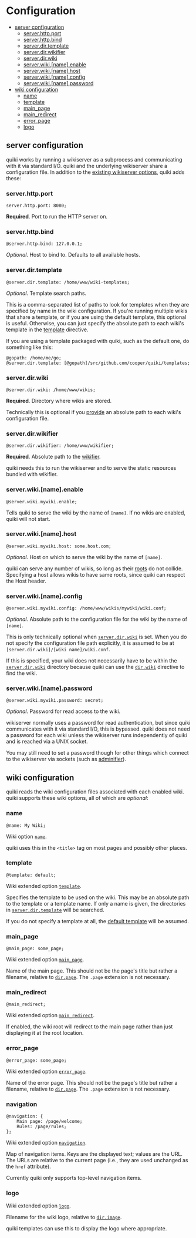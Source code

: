 # Configuration

* [server configuration](#server-configuration)
  * [server\.http\.port](#serverhttpport)
  * [server\.http\.bind](#serverhttpbind)
  * [server\.dir\.template](#serverdirtemplate)
  * [server\.dir\.wikifier](#serverdirwikifier)
  * [server\.dir\.wiki](#serverdirwiki)
  * [server\.wiki\.[name]\.enable](#serverwikinameenable)
  * [server\.wiki\.[name]\.host](#serverwikinamehost)
  * [server\.wiki\.[name]\.config](#serverwikinameconfig)
  * [server\.wiki\.[name]\.password](#serverwikinamepassword)
* [wiki configuration](#wiki-configuration)
  * [name](#name)
  * [template](#template)
  * [main\_page](#main_page)
  * [main\_redirect](#main_redirect)
  * [error\_page](#error_page)
  * [logo](#logo)

## server configuration

quiki works by running a wikiserver as a subprocess and communicating with it
via standard I/O. quiki and the underlying wikiserver share a configuration
file. In addition to the
[existing wikiserver options](https://github.com/cooper/wikifier/blob/master/doc/configuration.md#wikifierserver-options),
quiki adds these:

### server.http.port

```
server.http.port: 8080;
```

__Required__. Port to run the HTTP server on.

### server.http.bind

```
@server.http.bind: 127.0.0.1;
```

_Optional_. Host to bind to. Defaults to all available hosts.

### server.dir.template

```
@server.dir.template: /home/www/wiki-templates;
```

_Optional_. Template search paths.

This is a comma-separated list of paths to look for templates when they are
specified by name in the wiki configuration. If you're running multiple wikis
that share a template, or if you are using the default template, this optional
is useful. Otherwise, you can just specify the absolute path to each wiki's
template in the [template](#template) directive.

If you are using a template packaged with quiki, such as the default one,
do something like this:
```
@gopath: /home/me/go;
@server.dir.template: [@gopath]/src/github.com/cooper/quiki/templates;
```

### server.dir.wiki

```
@server.dir.wiki: /home/www/wikis;
```

__Required__. Directory where wikis are stored.

Technically this is optional if you [provide](#serverwikinameconfig) an absolute
path to each wiki's configuration file.

### server.dir.wikifier

```
@server.dir.wikifier: /home/www/wikifier;
```

__Required__. Absolute path to the [wikifier](https://github.com/cooper/wikifier).

quiki needs this to run the wikiserver and to serve the static resources bundled
with wikifier.

### server.wiki.[name].enable

```
@server.wiki.mywiki.enable;
```

Tells quiki to serve the wiki by the name of `[name]`. If no wikis are enabled,
quiki will not start.

### server.wiki.[name].host

```
@server.wiki.mywiki.host: some.host.com;
```

_Optional_. Host on which to serve the wiki by the name of `[name]`.

quiki can serve any number of wikis, so long as their
[roots](https://github.com/cooper/wikifier/blob/master/doc/configuration.md#root)
do not collide. Specifying a host allows wikis to have same roots, since quiki
can respect the Host header.

### server.wiki.[name].config

```
@server.wiki.mywiki.config: /home/www/wikis/mywiki/wiki.conf;
```

_Optional_. Absolute path to the configuration file for the wiki by the name of
`[name]`.

This is only technically optional when [`server.dir.wiki`](#serverdirwiki) is
set. When you do not specify the configuration file path explicitly, it is
assumed to be at `[server.dir.wiki]/[wiki name]/wiki.conf`.

If this is specified, your wiki does not necessarily have to be within the
[`server.dir.wiki`](#serverdirwiki) directory because quiki can use the
[`dir.wiki`](https://github.com/cooper/wikifier/blob/master/doc/configuration.md#root)
directive to find the wiki.

### server.wiki.[name].password

```
@server.wiki.mywiki.password: secret;
```

_Optional_. Password for read access to the wiki.

wikiserver normally uses a password for read authentication, but since quiki
communicates with it via standard I/O, this is bypassed. quiki does not need
a password for each wiki unless the wikiserver runs independently of quiki and
is reached via a UNIX socket.

You may still need to
set a password though for other things which connect to the wikiserver via
sockets (such as [adminifier](https://github.com/cooper/adminifier)).

## wiki configuration

quiki reads the wiki configuration files associated with each enabled wiki.
quiki supports these wiki options, all of which are _optional_:

### name

```
@name: My Wiki;
```

Wiki option
[`name`](https://github.com/cooper/wikifier/blob/master/doc/configuration.md#name).

quiki uses this in the `<title>` tag on most pages and possibly other places.

### template

```
@template: default;
```

Wiki extended option
[`template`](https://github.com/cooper/wikifier/blob/master/doc/configuration.md#template).

Specifies the template to be used on the wiki. This may be an absolute path to
the template or a template name. If only a name is given, the directories in
[`server.dir.template`](#serverdirtemplate) will be searched.

If you do not specify a template at all, the
[default template](templates/default) will be assumed.

### main_page

```
@main_page: some_page;
```

Wiki extended option
[`main_page`](https://github.com/cooper/wikifier/blob/master/doc/configuration.md#main_page).

Name of the main page. This should not be the page's title but rather a
filename, relative to [`dir.page`](https://github.com/cooper/wikifier/blob/master/doc/configuration.md#dir).
The `.page` extension is not necessary.

### main_redirect

```
@main_redirect;
```

Wiki extended option
[`main_redirect`](https://github.com/cooper/wikifier/blob/master/doc/configuration.md#main_redirect).

If enabled, the wiki root will redirect to the main page rather than just
displaying it at the root location.

### error_page

```
@error_page: some_page;
```

Wiki extended option
[`error_page`](https://github.com/cooper/wikifier/blob/master/doc/configuration.md#error_page).

Name of the error page. This should not be the page's title but rather a
filename, relative to [`dir.page`](https://github.com/cooper/wikifier/blob/master/doc/configuration.md#dir).
The `.page` extension is not necessary.

### navigation

```
@navigation: {
    Main page: /page/welcome;
    Rules: /page/rules;
};
```

Wiki extended option
[`navigation`](https://github.com/cooper/wikifier/blob/master/doc/configuration.md#navigation).

Map of navigation items. Keys are the displayed text; values are the URL. The
URLs are relative to the current page (i.e., they are used unchanged as the
`href` attribute).

Currently quiki only supports top-level navigation items.


### logo

Wiki extended option
[`logo`](https://github.com/cooper/wikifier/blob/master/doc/configuration.md#logo).

Filename for the wiki logo, relative to [`dir.image`](https://github.com/cooper/wikifier/blob/master/doc/configuration.md#dir).

quiki templates can use this to display the logo where appropriate.
